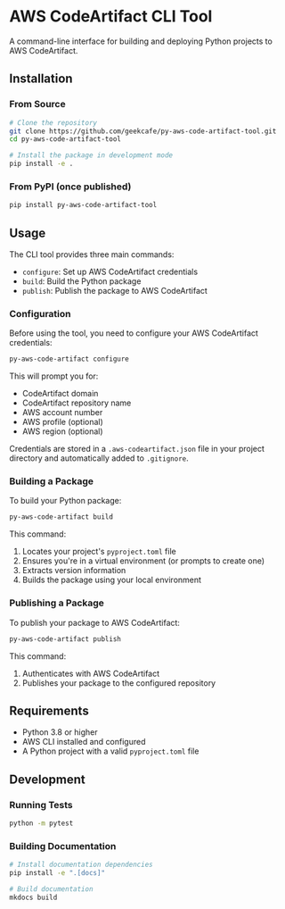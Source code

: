 # AWS CodeArtifact CLI Tool

A command-line interface for building and deploying Python projects to AWS CodeArtifact.

## Installation

### From Source

```bash
# Clone the repository
git clone https://github.com/geekcafe/py-aws-code-artifact-tool.git
cd py-aws-code-artifact-tool

# Install the package in development mode
pip install -e .
```

### From PyPI (once published)

```bash
pip install py-aws-code-artifact-tool
```

## Usage

The CLI tool provides three main commands:

- `configure`: Set up AWS CodeArtifact credentials
- `build`: Build the Python package
- `publish`: Publish the package to AWS CodeArtifact

### Configuration

Before using the tool, you need to configure your AWS CodeArtifact credentials:

```bash
py-aws-code-artifact configure
```

This will prompt you for:
- CodeArtifact domain
- CodeArtifact repository name
- AWS account number
- AWS profile (optional)
- AWS region (optional)

Credentials are stored in a `.aws-codeartifact.json` file in your project directory and automatically added to `.gitignore`.

### Building a Package

To build your Python package:

```bash
py-aws-code-artifact build
```

This command:
1. Locates your project's `pyproject.toml` file
2. Ensures you're in a virtual environment (or prompts to create one)
3. Extracts version information
4. Builds the package using your local environment

### Publishing a Package

To publish your package to AWS CodeArtifact:

```bash
py-aws-code-artifact publish
```

This command:
1. Authenticates with AWS CodeArtifact
2. Publishes your package to the configured repository

## Requirements

- Python 3.8 or higher
- AWS CLI installed and configured
- A Python project with a valid `pyproject.toml` file

## Development

### Running Tests

```bash
python -m pytest
```

### Building Documentation

```bash
# Install documentation dependencies
pip install -e ".[docs]"

# Build documentation
mkdocs build
```
